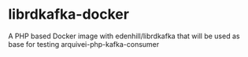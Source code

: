 # librdkafka-docker
A PHP based Docker image with edenhill/librdkafka that will be used as base for
testing arquivei-php-kafka-consumer
